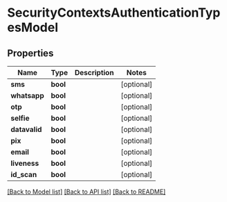 # SecurityContextsAuthenticationTypesModel

## Properties
Name | Type | Description | Notes
------------ | ------------- | ------------- | -------------
**sms** | **bool** |  | [optional] 
**whatsapp** | **bool** |  | [optional] 
**otp** | **bool** |  | [optional] 
**selfie** | **bool** |  | [optional] 
**datavalid** | **bool** |  | [optional] 
**pix** | **bool** |  | [optional] 
**email** | **bool** |  | [optional] 
**liveness** | **bool** |  | [optional] 
**id_scan** | **bool** |  | [optional] 

[[Back to Model list]](../README.md#documentation-for-models) [[Back to API list]](../README.md#documentation-for-api-endpoints) [[Back to README]](../README.md)

